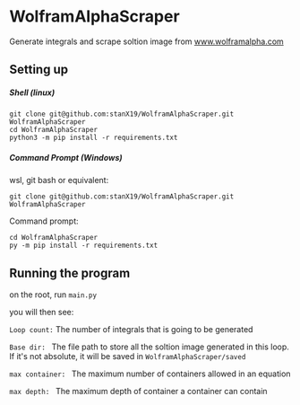 # WolframAlphaScraper


Generate integrals and scrape soltion image from www.wolframalpha.com

## Setting up
##### Shell (linux)
```commandline
git clone git@github.com:stanX19/WolframAlphaScraper.git WolframAlphaScraper
cd WolframAlphaScraper
python3 -m pip install -r requirements.txt
```
##### Command Prompt (Windows)

wsl, git bash or equivalent: 

```commandline
git clone git@github.com:stanX19/WolframAlphaScraper.git WolframAlphaScraper
```

Command prompt:

```commandline
cd WolframAlphaScraper
py -m pip install -r requirements.txt
```

## Running the program
on the root, run `main.py`

you will then see:

`Loop count:` The number of integrals that is going to be generated

`Base dir: ` The file path to store all the soltion image generated in this loop. If it's not absolute, it will be saved in `WolframAlphaScraper/saved`

`max container: ` The maximum number of containers allowed in an equation

`max depth: ` The maximum depth of container a container can contain